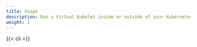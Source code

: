 ```yaml
---
title: Usage
description: Run a Virtual Kubelet inside or outside of your Kubernetes cluster
weight: 2
---
```


{{< cli >}}
